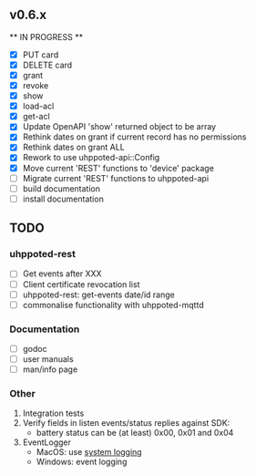 ## v0.6.x

** IN PROGRESS **

- [x] PUT card
- [x] DELETE card
- [x] grant
- [x] revoke
- [x] show
- [x] load-acl
- [x] get-acl
- [x] Update OpenAPI 'show' returned object to be array
- [x] Rethink dates on grant if current record has no permissions
- [x] Rethink dates on grant ALL
- [x] Rework to use uhppoted-api::Config
- [x] Move current 'REST' functions to 'device' package
- [ ] Migrate current 'REST' functions to uhppoted-api
- [ ] build documentation
- [ ] install documentation

## TODO

### uhppoted-rest
- [ ] Get events after XXX
- [ ] Client certificate revocation list
- [ ] uhppoted-rest: get-events date/id range
- [ ] commonalise functionality with uhppoted-mqttd

### Documentation

- [ ] godoc
- [ ] user manuals
- [ ] man/info page

### Other

1.  Integration tests
2.  Verify fields in listen events/status replies against SDK:
    - battery status can be (at least) 0x00, 0x01 and 0x04
3.  EventLogger 
    - MacOS: use [system logging](https://developer.apple.com/documentation/os/logging)
    - Windows: event logging
